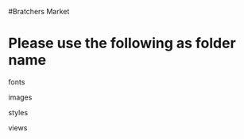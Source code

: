 #Bratchers Market

Please use the following as folder name
========================================

fonts

images

styles

views
